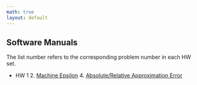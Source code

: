 ```yaml
---
math: true
layout: default
---
```


## Software Manuals

The list number refers to the corresponding problem number in each HW set.

* HW 1
  2. [Machine Epsilon](./epsilon)
  4. [Absolute/Relative Approximation Error](error)
